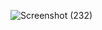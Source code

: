 ![Screenshot (232)](https://github.com/user-attachments/assets/eb3facb7-128c-42f3-90d2-f97ccbf8170c)

